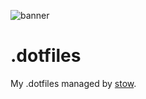 ![banner](https://tiddi.kunalsin9h.com/Wvrequw)

# .dotfiles
My .dotfiles managed by [stow](https://www.gnu.org/software/stow/).
